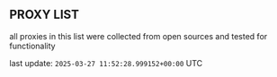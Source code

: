 ## PROXY LIST

all proxies in this list were collected from open sources and tested for functionality

last update: `2025-03-27 11:52:28.999152+00:00` UTC